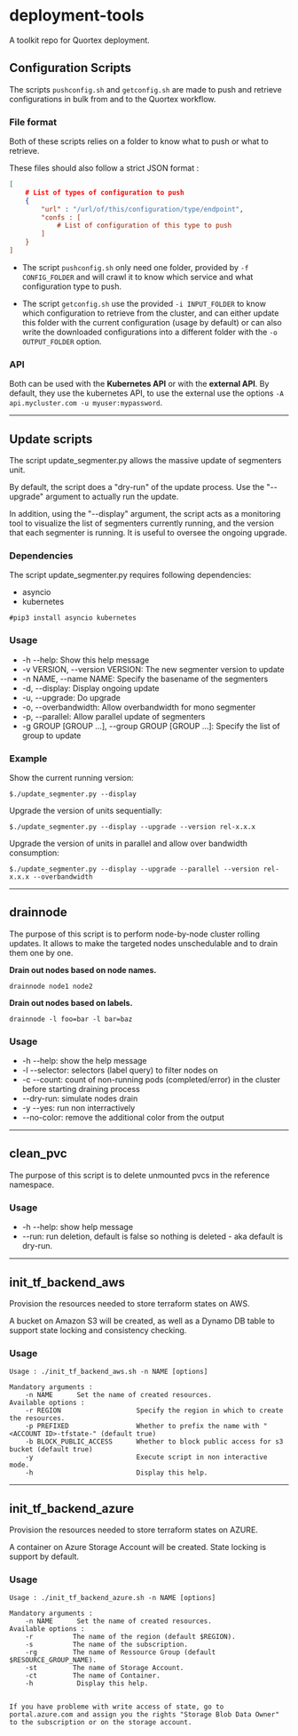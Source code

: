 # deployment-tools

A toolkit repo for Quortex deployment.

## Configuration Scripts

The scripts `pushconfig.sh` and `getconfig.sh` are made to push and retrieve configurations in bulk from and to the Quortex workflow.

### File format

Both of these scripts relies on a folder to know what to push or what to retrieve.

These files should also follow a strict JSON format :

```json
[
    # List of types of configuration to push
    {
        "url" : "/url/of/this/configuration/type/endpoint",
        "confs : [
            # List of configuration of this type to push
        ]
    }
]
```

- The script `pushconfig.sh` only need one folder, provided by `-f CONFIG_FOLDER` and will crawl it to know which service and what configuration type to push.

- The script `getconfig.sh` use the provided `-i INPUT_FOLDER` to know which configuration to retrieve from the cluster, and can either update this folder with the current configuration (usage by default) or can also write the downloaded configurations into a different folder with the `-o OUTPUT_FOLDER` option.

### API

Both can be used with the **Kubernetes API** or with the **external API**. By default, they use the kubernetes API, to use the external use the options `-A api.mycluster.com -u myuser:mypassword`.

---

## Update scripts

The script update_segmenter.py allows the massive update of segmenters unit.

By default, the script does a "dry-run" of the update process. Use the "--upgrade" argument to actually run the update.

In addition, using the "--display" argument, the script acts as a monitoring tool to visualize the list of segmenters currently running, and the version that each segmenter is running. It is useful to oversee the ongoing upgrade.

### Dependencies

The script update_segmenter.py requires following dependencies:

- asyncio
- kubernetes

```
#pip3 install asyncio kubernetes
```

### Usage

- -h --help: Show this help message
- -v VERSION, --version VERSION: The new segmenter version to update
- -n NAME, --name NAME: Specify the basename of the segmenters
- -d, --display: Display ongoing update
- -u, --upgrade: Do upgrade
- -o, --overbandwidth: Allow overbandwidth for mono segmenter
- -p, --parallel: Allow parallel update of segmenters
- -g GROUP [GROUP ...], --group GROUP [GROUP ...]: Specify the list of group to update

### Example

Show the current running version:

```
$./update_segmenter.py --display
```

Upgrade the version of units sequentially:

```
$./update_segmenter.py --display --upgrade --version rel-x.x.x
```

Upgrade the version of units in parallel and allow over bandwidth consumption:

```
$./update_segmenter.py --display --upgrade --parallel --version rel-x.x.x --overbandwidth
```

---

## drainnode

The purpose of this script is to perform node-by-node cluster rolling updates.
It allows to make the targeted nodes unschedulable and to drain them one by one.

**Drain out nodes based on node names.**

```
drainnode node1 node2
```

**Drain out nodes based on labels.**

```
drainnode -l foo=bar -l bar=baz
```

### Usage

- -h --help: show the help message
- -l --selector: selectors (label query) to filter nodes on
- -c --count: count of non-running pods (completed/error) in the cluster before starting draining process
- --dry-run: simulate nodes drain
- -y --yes: run non interractively
- --no-color: remove the additional color from the output

---

## clean_pvc

The purpose of this script is to delete unmounted pvcs in the reference namespace.

### Usage

- -h --help: show help message
- --run: run deletion, default is false so nothing is deleted - aka default is dry-run.

---

## init_tf_backend_aws

Provision the resources needed to store terraform states on AWS.

A bucket on Amazon S3 will be created, as well as a Dynamo DB table to support
state locking and consistency checking.

### Usage

```
Usage : ./init_tf_backend_aws.sh -n NAME [options]

Mandatory arguments :
    -n NAME      Set the name of created resources.
Available options :
    -r REGION                   Specify the region in which to create the resources.
    -p PREFIXED                 Whether to prefix the name with "<ACCOUNT ID>-tfstate-" (default true)
    -b BLOCK_PUBLIC_ACCESS      Whether to block public access for s3 bucket (default true)
    -y                          Execute script in non interactive mode.
    -h                          Display this help.
```

---

## init_tf_backend_azure

Provision the resources needed to store terraform states on AZURE.

A container on Azure Storage Account will be created. State locking is support by default.
### Usage

```
Usage : ./init_tf_backend_azure.sh -n NAME [options]

Mandatory arguments :
    -n NAME      Set the name of created resources.
Available options :
    -r          The name of the region (default $REGION).
    -s          The name of the subscription.
    -rg         The name of Ressource Group (default $RESOURCE_GROUP_NAME).
    -st         The name of Storage Account.
    -ct         The name of Container.
    -h           Display this help.


If you have probleme with write access of state, go to portal.azure.com and assign you the rights "Storage Blob Data Owner" to the subscription or on the storage account.
```
